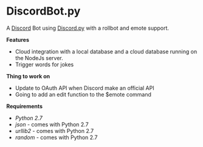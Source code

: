 # DiscordBot.py
A [Discord](https://discordapp.com/) Bot using [Discord.py](https://github.com/Rapptz/discord.py) with a rollbot and emote support.

**Features**
* Cloud integration with a local database and a cloud database running on the NodeJs server.
* Trigger words for jokes

**Thing to work on**
* Update to OAuth API when Discord make an official API
* Going to add an edit function to the $emote command


**Requirements**
* *Python 2.7*
* *json* - comes with Python 2.7
* *urllib2* - comes with Python 2.7
* *random* - comes with Python 2.7
